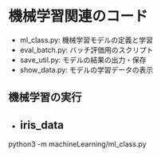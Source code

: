 # 機械学習関連のコード

- ml_class.py: 機械学習モデルの定義と学習
- eval_batch.py: バッチ評価用のスクリプト
- save_util.py: モデルの結果の出力・保存
- show_data.py: モデルの学習データの表示

## 機械学習の実行
- ## iris_data
python3 -m machineLearning/ml_class.py 
